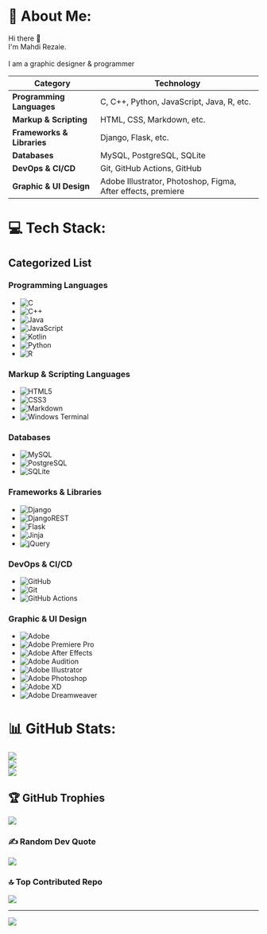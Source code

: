 # 💫 About Me:
Hi there 👋 <br>I'm Mahdi Rezaie.<br><br>I am a graphic designer & programmer

| **Category**               | **Technology** |
|----------------------------|---------------|
| **Programming Languages**  | C, C++, Python, JavaScript, Java, R, etc. |
| **Markup & Scripting**     | HTML, CSS, Markdown, etc. |
| **Frameworks & Libraries** |Django, Flask, etc. |
| **Databases**             | MySQL, PostgreSQL, SQLite |
| **DevOps & CI/CD**        | Git, GitHub Actions, GitHub |
| **Graphic & UI Design**   | Adobe Illustrator, Photoshop, Figma, After effects, premiere |


# 💻 Tech Stack:

## **Categorized List**  

### **Programming Languages**  
- ![C](https://img.shields.io/badge/c-%2300599C.svg?style=plastic&logo=c&logoColor=white)  
- ![C++](https://img.shields.io/badge/c++-%2300599C.svg?style=plastic&logo=c%2B%2B&logoColor=white)  
- ![Java](https://img.shields.io/badge/java-%23ED8B00.svg?style=plastic&logo=openjdk&logoColor=white)  
- ![JavaScript](https://img.shields.io/badge/javascript-%23323330.svg?style=plastic&logo=javascript&logoColor=%23F7DF1E)  
- ![Kotlin](https://img.shields.io/badge/kotlin-%237F52FF.svg?style=plastic&logo=kotlin&logoColor=white)  
- ![Python](https://img.shields.io/badge/python-3670A0?style=plastic&logo=python&logoColor=ffdd54)  
- ![R](https://img.shields.io/badge/r-%23276DC3.svg?style=plastic&logo=r&logoColor=white)  

### **Markup & Scripting Languages**  
- ![HTML5](https://img.shields.io/badge/html5-%23E34F26.svg?style=plastic&logo=html5&logoColor=white)  
- ![CSS3](https://img.shields.io/badge/css3-%231572B6.svg?style=plastic&logo=css3&logoColor=white)  
- ![Markdown](https://img.shields.io/badge/markdown-%23000000.svg?style=plastic&logo=markdown&logoColor=white)
- ![Windows Terminal](https://img.shields.io/badge/Windows%20Terminal-%234D4D4D.svg?style=plastic&logo=windows-terminal&logoColor=white)  

### **Databases**  
- ![MySQL](https://img.shields.io/badge/mysql-%2300f.svg?style=plastic&logo=mysql&logoColor=white)  
- ![PostgreSQL](https://img.shields.io/badge/postgresql-%23316192.svg?style=plastic&logo=postgresql&logoColor=white)  
- ![SQLite](https://img.shields.io/badge/sqlite-%2307405e.svg?style=plastic&logo=sqlite&logoColor=white)  

### **Frameworks & Libraries**  
- ![Django](https://img.shields.io/badge/django-%23092E20.svg?style=plastic&logo=django&logoColor=white) 
- ![DjangoREST](https://img.shields.io/badge/DJANGO-REST-ff1709?style=plastic&logo=django&logoColor=white&color=ff1709&labelColor=gray) 
- ![Flask](https://img.shields.io/badge/flask-%23000.svg?style=plastic&logo=flask&logoColor=white) 
- ![Jinja](https://img.shields.io/badge/jinja-white.svg?style=plastic&logo=jinja&logoColor=black) 
- ![jQuery](https://img.shields.io/badge/jquery-%230769AD.svg?style=plastic&logo=jquery&logoColor=white) 


### **DevOps & CI/CD**
- ![GitHub](https://img.shields.io/badge/github-%23121011.svg?style=plastic&logo=github&logoColor=white) 
- ![Git](https://img.shields.io/badge/git-%23F05033.svg?style=plastic&logo=git&logoColor=white)  
- ![GitHub Actions](https://img.shields.io/badge/GitHub_Actions-%232088FF.svg?style=plastic&logo=github-actions&logoColor=white)   

### **Graphic & UI Design**  
- ![Adobe](https://img.shields.io/badge/adobe-%23FF0000.svg?style=plastic&logo=adobe&logoColor=white) 
- ![Adobe Premiere Pro](https://img.shields.io/badge/Adobe%20Premiere%20Pro-9999FF.svg?style=plastic&logo=Adobe%20Premiere%20Pro&logoColor=white) 
- ![Adobe After Effects](https://img.shields.io/badge/Adobe%20After%20Effects-9999FF.svg?style=plastic&logo=Adobe%20After%20Effects&logoColor=white) 
- ![Adobe Audition](https://img.shields.io/badge/Adobe%20Audition-9999FF.svg?style=plastic&logo=Adobe%20Audition&logoColor=white) 
- ![Adobe Illustrator](https://img.shields.io/badge/adobe%20illustrator-%23FF9A00.svg?style=plastic&logo=adobe%20illustrator&logoColor=white) 
- ![Adobe Photoshop](https://img.shields.io/badge/adobe%20photoshop-%2331A8FF.svg?style=plastic&logo=adobe%20photoshop&logoColor=white) 
- ![Adobe XD](https://img.shields.io/badge/Adobe%20XD-470137?style=plastic&logo=Adobe%20XD&logoColor=#FF61F6)  
- ![Adobe Dreamweaver](https://img.shields.io/badge/Adobe%20Dreamweaver-FF61F6.svg?style=plastic&logo=Adobe%20Dreamweaver&logoColor=white) 

# 📊 GitHub Stats:
![](https://github-readme-stats.vercel.app/api?username=Mahd23&theme=monokai&hide_border=false&include_all_commits=true&count_private=true)<br/>
![](https://github-readme-streak-stats.herokuapp.com/?user=Mahd23&theme=monokai&hide_border=false)<br/>
![](https://github-readme-stats.vercel.app/api/top-langs/?username=Mahd23&theme=monokai&hide_border=false&include_all_commits=true&count_private=true&layout=compact)

## 🏆 GitHub Trophies
![](https://github-profile-trophy.vercel.app/?username=Mahd23&theme=ambient_gradient&no-frame=true&no-bg=true&margin-w=4)

### ✍️ Random Dev Quote
![](https://quotes-github-readme.vercel.app/api?type=vetical&theme=dark)

### 🔝 Top Contributed Repo
![](https://github-contributor-stats.vercel.app/api?username=Mahd23&limit=5&theme=swift&combine_all_yearly_contributions=true)

---
[![](https://visitcount.itsvg.in/api?id=Mahd23&icon=2&color=0)](https://visitcount.itsvg.in)

<!-- Proudly created with GPRM ( https://gprm.itsvg.in ) -->
